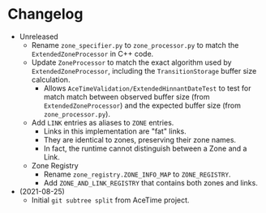 # Changelog

* Unreleased
    * Rename `zone_specifier.py` to `zone_processor.py` to match the
      `ExtendedZoneProcessor` in C++ code.
    * Update `ZoneProcessor` to match the exact algorithm used by
      `ExtendedZoneProcessor`, including the `TransitionStorage` buffer size
      calculation.
        * Allows `AceTimeValidation/ExtendedHinnantDateTest` to test for
          match match between observed buffer size (from
          `ExtendedZoneProcessor`) and the expected buffer size (from
          `zone_processor.py`).
    * Add `LINK` entries as aliases to `ZONE` entries.
        * Links in this implementation are "fat" links.
        * They are identical to zones, preserving their zone names.
        * In fact, the runtime cannot distinguish between a Zone and a Link.
    * Zone Registry
        * Rename `zone_registry.ZONE_INFO_MAP` to `ZONE_REGISTRY`.
        * Add `ZONE_AND_LINK_REGISTRY` that contains both zones and links.
* (2021-08-25)
    * Initial `git subtree split` from AceTime project.
